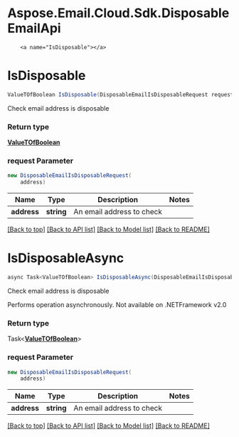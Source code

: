 # Aspose.Email.Cloud.Sdk.DisposableEmailApi

        ﻿<a name="IsDisposable"></a>
# IsDisposable

```csharp
ValueTOfBoolean IsDisposable(DisposableEmailIsDisposableRequest request)
```

Check email address is disposable             

### Return type

[**ValueTOfBoolean**](ValueTOfBoolean.md)

### request Parameter
```csharp
new DisposableEmailIsDisposableRequest(
    address)
```

Name | Type | Description  | Notes
------------- | ------------- | ------------- | -------------
 **address** | **string**| An email address to check | 

[[Back to top]](#) [[Back to API list]](README.md#documentation-for-api-endpoints) [[Back to Model list]](README.md#documentation-for-models) [[Back to README]](README.md)

<a name="IsDisposableAsync"></a>
# IsDisposableAsync

```csharp
async Task<ValueTOfBoolean> IsDisposableAsync(DisposableEmailIsDisposableRequest request)
```

Check email address is disposable             

Performs operation asynchronously. Not available on .NETFramework v2.0

### Return type

Task<[**ValueTOfBoolean**](ValueTOfBoolean.md)>

### request Parameter
```csharp
new DisposableEmailIsDisposableRequest(
    address)
```

Name | Type | Description  | Notes
------------- | ------------- | ------------- | -------------
 **address** | **string**| An email address to check | 

[[Back to top]](#) [[Back to API list]](README.md#documentation-for-api-endpoints) [[Back to Model list]](README.md#documentation-for-models) [[Back to README]](README.md)
